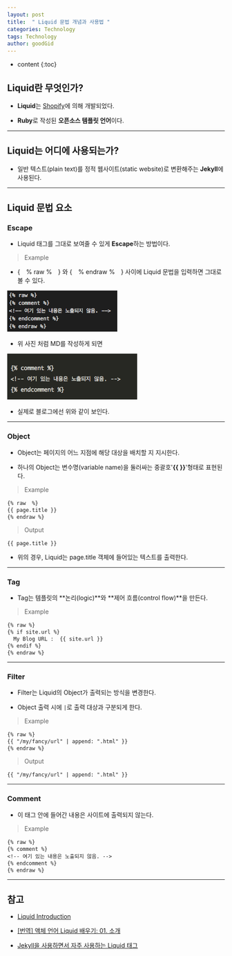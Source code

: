 ```yaml
---
layout: post
title:  " Liquid 문법 개념과 사용법 "
categories: Technology
tags: Technology
author: goodGid
---
```

* content
{:toc}

## Liquid란 무엇인가?

* **Liquid**는 [Shopify](https://github.com/Shopify/liquid)에 의해 개발되었다.

* **Ruby**로 작성된 **오픈소스 템플릿 언어**이다.





---

## Liquid는 어디에 사용되는가?

* 일반 텍스트(plain text)를 정적 웹사이트(static website)로 변환해주는 **Jekyll**에 사용된다.

---

## Liquid 문법 요소


### Escape

* Liquid 태그를 그대로 보여줄 수 있게 **Escape**하는 방법이다.

> Example

* {　% raw %　} 와 {　% endraw %　} 사이에 Liquid 문법을 입력하면 그대로 볼 수 있다.

![](/assets/img/posts/what_is_liquid_grammer_1.png)

* 위 사진 처럼 MD를 작성하게 되면

![](/assets/img/posts/what_is_liquid_grammer_2.png)

* 실제로 블로그에선 위와 같이 보인다.

---

### Object

* Object는 페이지의 어느 지점에 해당 대상을 배치할 지 지시한다. 

* 하나의 Object는 변수명(variable name)을 둘러싸는 중괄호'**\{\{ \}\}**'형태로 표현된다.

> Example

```
{% raw  %}
{{ page.title }}
{% endraw %}
```

> Output

```
{{ page.title }}
```

* 위의 경우, Liquid는 page.title 객체에 들어있는 텍스트를 출력한다.

---


### Tag

* Tag는 템플릿의 **논리(logic)**와 **제어 흐름(control flow)**을 만든다. 

> Example

```
{% raw %}
{% if site.url %}
  My Blog URL :  {{ site.url }}
{% endif %}
{% endraw %}
```

---

### Filter

* Filter는 Liquid의 Object가 출력되는 방식을 변경한다.

* Object 출력 시에 `|`로 출력 대상과 구분되게 한다.

> Example

```
{% raw %}
{{ "/my/fancy/url" | append: ".html" }}
{% endraw %}
```

> Output

```
{{ "/my/fancy/url" | append: ".html" }}
```

---

### Comment

* 이 태그 안에 들어간 내용은 사이트에 출력되지 않는다.

> Example

```
{% raw %}
{% comment %}
<!-- 여기 있는 내용은 노출되지 않음. -->
{% endcomment %}
{% endraw %}
```

---


## 참고

* [Liquid Introduction](http://shopify.github.io/liquid/basics/introduction/)

* [[번역] 액체 언어 Liquid 배우기: 01. 소개](http://sungkukpark.github.io/translation/2016/03/20/liquid-tutorial-01-introduction.html)

* [Jekyll을 사용하면서 자주 사용하는 Liquid 태그](http://blog.kichul.co.kr/2017/03/04/2017-03-04-jekyll-notes/)
